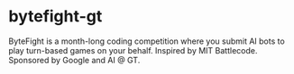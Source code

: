 # bytefight-gt
ByteFight is a month-long coding competition where you submit AI bots to play turn-based games on your behalf. Inspired by MIT Battlecode. Sponsored by Google and AI @ GT.
